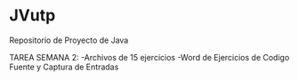# JVutp
Repositorio de Proyecto de Java

TAREA SEMANA 2:
-Archivos de 15 ejercicios
-Word de Ejercicios de Codigo Fuente y Captura de Entradas
